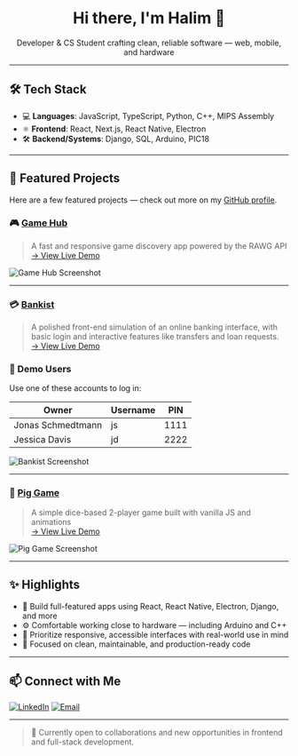 <h1 align="center">Hi there, I'm Halim 👋</h1>
<p align="center">Developer & CS Student crafting clean, reliable software — web, mobile, and hardware</p>

---

## 🛠 Tech Stack

- 💻 **Languages**: JavaScript, TypeScript, Python, C++, MIPS Assembly
- ⚛️ **Frontend**: React, Next.js, React Native, Electron
- 🛠 **Backend/Systems**: Django, SQL, Arduino, PIC18

---

## 🚀 Featured Projects

Here are a few featured projects — check out more on my [GitHub profile](https://github.com/Halimxyz?tab=repositories).

### 🎮 [Game Hub](https://github.com/Halimxyz/Game-Hub/)  
> A fast and responsive game discovery app powered by the RAWG API  
[→ View Live Demo](https://game-hub-ashen-delta-21.vercel.app/)

![Game Hub Screenshot](https://github.com/user-attachments/assets/65bfab1d-52cf-4a71-b795-eca5b3f054da)

---

### 💳 [Bankist](https://github.com/Halimxyz/Bankist)  
> A polished front-end simulation of an online banking interface, with basic login and interactive features like transfers and loan requests.           
> [→ View Live Demo](https://halimxyz.github.io/Bankist/)

### 👤 Demo Users

Use one of these accounts to log in:

| Owner      | Username | PIN  |
| ---------- | -------- | ---- |
| Jonas Schmedtmann    | js       | 1111 |
| Jessica Davis | jd       | 2222 |

![Bankist Screenshot](https://github.com/user-attachments/assets/6114fb77-8a71-49ef-8a30-788c9890c039)

---

### 🎲 [Pig Game](https://github.com/Halimxyz/Pig-Game)  
> A simple dice-based 2-player game built with vanilla JS and animations  
[→ View Live Demo](https://halimxyz.github.io/Pig-Game/)

![Pig Game Screenshot](https://github.com/user-attachments/assets/f7ee3dbe-3d7a-4e8b-9461-9ebca934b326)

---

## ✨ Highlights

- 🧩 Build full-featured apps using React, React Native, Electron, Django, and more  
- ⚙️ Comfortable working close to hardware — including Arduino and C++  
- 📱 Prioritize responsive, accessible interfaces with real-world use in mind
- 🧼 Focused on clean, maintainable, and production-ready code  

---

## 📫 Connect with Me

[![LinkedIn](https://img.shields.io/badge/LinkedIn-blue?logo=linkedin&logoColor=white)](https://www.linkedin.com/in/abdelhalim-omar-1806892b0/)  [![Email](https://img.shields.io/badge/Email-halimshakka-red?logo=gmail&logoColor=white)](mailto:halimshakka@gmail.com)

---

> 💼 Currently open to collaborations and new opportunities in frontend and full-stack development.
